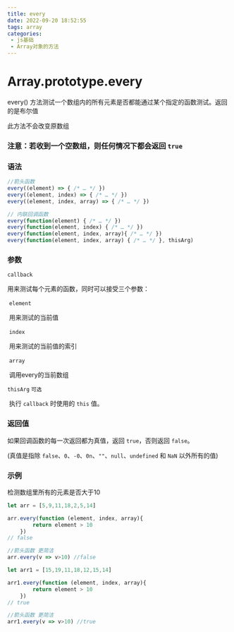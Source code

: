 ```yaml
---
title: every
date: 2022-09-20 18:52:55
tags: array
categories:
 - js基础
 - Array对象的方法
---
```


# Array.prototype.every

every()  方法测试一个数组内的所有元素是否都能通过某个指定的函数测试。返回的是布尔值

此方法不会改变原数组

### 注意：若收到一个空数组，则任何情况下都会返回 ```true```

### 语法

```javascript
//箭头函数
every((element) => { /* … */ })
every((element, index) => { /* … */ })
every((element, index, array) => { /* … */ })

// 内联回调函数
every(function(element) { /* … */ })
every(function(element, index) { /* … */ })
every(function(element, index, array){ /* … */ })
every(function(element, index, array) { /* … */ }, thisArg)
```

### 参数

```callback```

用来测试每个元素的函数，同时可以接受三个参数：

​	```element```

​		用来测试的当前值

​	```index```

​		用来测试的当前值的索引

​	```array```

​		调用every的当前数组

`thisArg`	`可选`

​	执行 `callback` 时使用的 `this` 值。

### 返回值

如果回调函数的每一次返回都为真值，返回 `true`，否则返回 `false`。

(真值是指除 `false`、`0`、`-0`、`0n`、`""`、`null`、`undefined` 和 `NaN` 以外所有的值)

### 示例

检测数组里所有的元素是否大于10

```javascript
let arr = [5,9,11,18,2,5,14]

arr.every(function (element, index, array){
        return element > 10
    })
// false

//箭头函数 更简洁
arr.every(v => v>10) //false

let arr1 = [15,19,11,18,12,15,14]

arr1.every(function (element, index, array){
        return element > 10
    })
// true

//箭头函数 更简洁
arr1.every(v => v>10) //true

```

